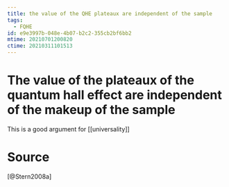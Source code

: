 ```yaml
---
title: the value of the QHE plateaux are independent of the sample
tags:
  - FQHE
id: e9e3997b-048e-4b07-b2c2-355cb2bf6bb2
mtime: 20210701200820
ctime: 20210311101513
---
```


# The value of the plateaux of the quantum hall effect are independent of the makeup of the sample

This is a good argument for [[universality]]

# Source

[@Stern2008a]
